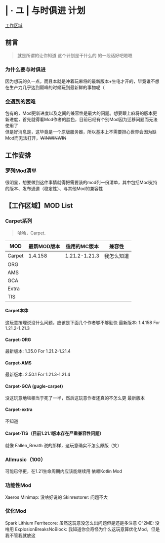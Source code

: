 # | · ユ | 与时俱进 计划
[工作区域](https://github.com/YeeNg2333/1.YU-1/edit/main/%E4%B8%8E%E6%97%B6%E4%BF%B1%E8%BF%9B%E8%AE%A1%E5%88%92.md#%E5%B7%A5%E4%BD%9C%E5%8C%BA%E5%9F%9Fmod-list)
## 前言
> 就是所谓的让你知道 这个计划是干什么的 的一段话好吧嗯嗯  
### 为什么要与时俱进
因为想玩的久一点，而且本就是冲着玩麻将的最新版本+生电才开的，毕竟谁不想在生产力几乎达到巅峰的时候玩到最新鲜的事物呢（
### 会遇到的困难
包有的，Mod更新进度以及之间的兼容性是最大的问题。想要跟上麻将的版本更新进度，首先就得看Mod作者的脸色，目前已经有个别Mod因为迁移问题而无法使用了  
但是好消息是，这毕竟是一个原版服务器，所以基本上不需要担心世界会因为缺Mod而无法打开，~~WINWINWIN~~
## 工作安排
### 罗列Mod清单
很明显，想要做到这件事情就得把需要装的mod列一份清单，其中包括Mod支持的版本、发布通道（稳定性）、与其他Mod的兼容性  

## 【工作区域】MOD List
### Carpet系列
> 哈哈，Carpet.  

| MOD | 最新MOD版本 | 适用的MC版本 | 兼容性 |
| ---- | ----       |          ---- | ----   |
| Carpet | 1.4.158 | 1.21.2-1.21.3 | 我怎么知道 |
| ORG |          |               |        |
| AMS |          |               |        |
| GCA |          |               |        |
| Extra |          |               |        |
| TIS |          |               |        |

#### Carpet本体
这玩意按理说没什么问题，应该是下面几个作者够不够勤快
最新版本: 1.4.158 For 1.21.2-1.21.3
#### Carpet-ORG
最新版本: 1.35.0 For 1.21.2-1.21.4
#### Carpet-AMS
最新版本: 2.50.1 For 1.21.3-1.21.4
#### Carpet-GCA (gugle-carpet)
没这玩意地毯相当于死了一半，然后这玩意作者还真的不怎么更
最新版本 
#### Carpet-extra
不知道
#### Carpet-TIS（目前1.21.1版本存在严重兼容性问题）
就像 Fallen_Breath 说的那样，这玩意确实不怎么原版（笑）
### Allmusic（100）
可能已停更，在1.21生命周期内应该能继续用
依赖Kotlin Mod
### 功能性Mod
Xaeros Minimap: 没啥好说的
Skinrestorer: 问题不大
### 优化Mod
Spark
Lithium
Ferritecore: 虽然这玩意没怎么出问题但是还是多注意
C^2ME: 没啥用
ExplosionBreaksNoBlock: 我知道你会奇怪为什么这玩意算优化Mod，但是我不管我就放这
